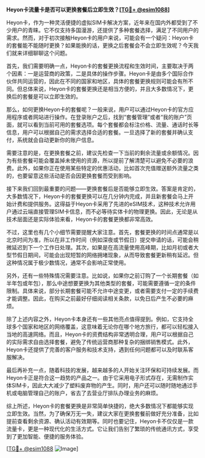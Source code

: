 **Heyon卡流量卡是否可以更换套餐后立即生效？[[TG💪+ @esim1088](https://t.me/s/esim1088)]**

Heyon卡，作为一种灵活便捷的虚拟SIM卡解决方案，近年来在国内外都受到了不少用户的青睐。它不仅支持多国漫游，还提供了多种套餐选择，满足了不同用户的需求。然而，对于初次接触Heyon卡的用户来说，可能会有一个疑问：Heyon卡的套餐能不能随时更换？如果能换的话，更换之后套餐会不会立即生效呢？今天我们就来详细聊聊这个问题。

首先，我们需要明确一点，Heyon卡的套餐更换流程和生效时间，主要取决于两个因素：一是运营商的政策，二是具体的操作步骤。Heyon卡是由多个国际合作伙伴共同运营的，因此在不同的国家和地区，具体的套餐更换规则可能会有所不同。但总体来说，Heyon卡的套餐更换还是相当方便的，并且大多数情况下，更换后的套餐是可以立即生效的。

那么，如何更换Heyon卡的套餐呢？一般来说，用户可以通过Heyon卡的官方应用程序或者网站进行操作。在登录账户之后，找到“套餐管理”或者“我的账户”页面，就可以看到当前可用的套餐选项。每个套餐都会标注价格、流量、通话时长等信息，用户可以根据自己的需求选择合适的套餐。一旦选择了新的套餐并确认支付，系统就会自动更新你的账户信息。

需要注意的是，在更换套餐之前，建议先检查一下当前的剩余流量或余额情况。因为有些套餐可能会覆盖掉未使用的资源，所以提前了解清楚可以避免不必要的浪费。此外，如果你正在使用某些特定的优惠活动，比如首次充值赠送额外流量之类的，也要留意这些活动是否会因更换套餐而受到影响。

接下来我们回到最重要的问题——更换套餐后是否能够立即生效。答案是肯定的，大多数情况下，Heyon卡的套餐更换可以在几分钟内完成，并且新套餐会马上开始计费和提供服务。这得益于Heyon卡采用了先进的eSIM技术，这种技术允许用户通过云端直接管理SIM卡信息，而不必等待实体卡的物理更换。因此，无论是从技术层面还是实际体验来看，Heyon卡的套餐更换都非常高效。

不过，这里也有几个小细节需要提醒大家注意。首先，套餐更换的时间点通常是以北京时间为准，所以在非工作时间（例如深夜或节假日）提交申请的话，可能会稍微延迟到下一个工作日处理。其次，如果是在高流量使用高峰期，比如月初或者大型节假日期间，可能会出现短暂的网络拥堵现象，从而导致套餐更新稍有延迟。但这种情况属于极少数情况，通常不会影响正常使用。

另外，还有一些特殊情况需要注意。比如说，如果你之前订购了一个长期套餐（如半年包或年包），那么中途想要更换为其他类型的套餐，可能需要遵循一定的条件限制。具体来说，部分长期套餐可能不允许中途变更，或者需要支付一定的手续费才能调整。因此，在购买之前最好仔细阅读相关条款，以免日后产生不必要的麻烦。

除了上述内容之外，Heyon卡本身还有一些其他亮点值得提到。例如，它支持全球多个国家和地区的网络覆盖，这意味着无论你在哪个地方旅行，都可以轻松接入当地的高速网络。而且，Heyon卡的资费结构非常透明合理，用户可以根据自己的实际需求自由选择套餐，避免了传统运营商那种复杂的捆绑销售模式。此外，Heyon卡还提供了完善的客户服务和技术支持，遇到任何问题都可以及时联系客服解决。

最后再补充一点，随着科技的发展，越来越多的人开始关注环保和可持续发展。而Heyon卡正是符合这一趋势的产品之一。由于它采用电子形式存在，无需制作实体SIM卡，因此大大减少了塑料废弃物的产生。同时，用户还可以随时随地通过手机或电脑管理自己的账户，省去了去营业厅排队办理业务的麻烦。

综上所述，Heyon卡的套餐更换是非常简单快捷的，绝大多数情况下都能够实现立即生效。当然，为了确保万无一失，建议大家在更换套餐前做好充分准备，比如提前查看剩余资源、确认活动有效期等。同时也要记住，Heyon卡不仅仅是一款流量卡，更是一种现代化的生活方式。它让我们告别了繁琐的传统通讯方式，享受到了更加智能、便捷的服务体验。

[[TG💪+ @esim1088](https://t.me/s/esim1088) ![Image](https://i.postimg.cc/4NQfJmqS/Snipaste-2025-05-13-00-14-12.png)]